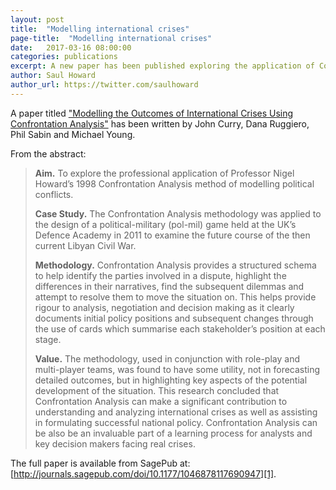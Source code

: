 ```yaml
---
layout: post
title:  "Modelling international crises"
page-title:  "Modelling international crises"
date:   2017-03-16 08:00:00
categories: publications
excerpt: A new paper has been published exploring the application of Confrontation Analysis to modelling political conflicts.
author: Saul Howard
author_url: https://twitter.com/saulhoward
---
```


A paper titled ["Modelling the Outcomes of International Crises Using Confrontation Analysis"][1] has been written by John Curry, Dana Ruggiero, Phil Sabin and Michael Young.

From the abstract:

> **Aim.** To explore the professional application of Professor Nigel Howard’s 1998 Confrontation Analysis method of modelling political conflicts.
> 
> **Case Study.** The Confrontation Analysis methodology was applied to the design of a political-military (pol-mil) game held at the UK’s Defence Academy in 2011 to examine the future course of the then current Libyan Civil War.
> 
> **Methodology.** Confrontation Analysis provides a structured schema to help identify the parties involved in a dispute, highlight the differences in their narratives, find the subsequent dilemmas and attempt to resolve them to move the situation on. This helps provide rigour to analysis, negotiation and decision making as it clearly documents initial policy positions and subsequent changes through the use of cards which summarise each stakeholder’s position at each stage.
> 
> **Value.** The methodology, used in conjunction with role-play and multi-player teams, was found to have some utility, not in forecasting detailed outcomes, but in highlighting key aspects of the potential development of the situation. This research concluded that Confrontation Analysis can make a significant contribution to understanding and analyzing international crises as well as assisting in formulating successful national policy. Confrontation Analysis can be also be an invaluable part of a learning process for analysts and key decision makers facing real crises.

The full paper is available from SagePub at: [http://journals.sagepub.com/doi/10.1177/1046878117690947][1].


[1]: http://journals.sagepub.com/doi/10.1177/1046878117690947
